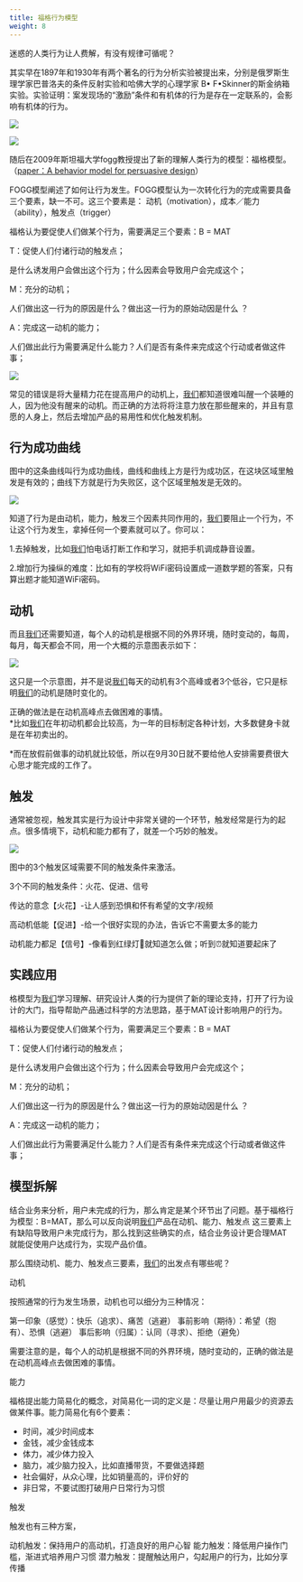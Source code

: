 ```yaml
---
title: 福格行为模型
weight: 8
---
```


  迷惑的人类行为让人费解，有没有规律可循呢？

  其实早在1897年和1930年有两个著名的行为分析实验被提出来，分别是俄罗斯生理学家巴普洛夫的条件反射实验和哈佛大学的心理学家 B• F•Skinner的斯金纳箱实验。实验证明：案发现场的“激励”条件和有机体的行为是存在一定联系的，会影响有机体的行为。

![](/images/posts/2022-12-31-12-54-12.png)

![](/images/posts/2022-12-31-12-54-20.png)

  随后在2009年斯坦福大学fogg教授提出了新的理解人类行为的模型：福格模型。（<a href="https://dl.acm.org/doi/abs/10.1145/1541948.1541999">paper：A behavior model for persuasive design</a>）

FOGG模型阐述了如何让行为发生。FOGG模型认为一次转化行为的完成需要具备三个要素，缺一不可。这三个要素是： 动机（motivation），成本／能力（ability），触发点（trigger）


福格认为要促使人们做某个行为，需要满足三个要素：B = MAT


T：促使人们付诸行动的触发点；


 是什么诱发用户会做出这个行为；什么因素会导致用户会完成这个；



M：充分的动机；


 人们做出这一行为的原因是什么？做出这一行为的原始动因是什么 ？



A：完成这一动机的能力；


 人们做出此行为需要满足什么能力？人们是否有条件来完成这个行动或者做这件事；

![](/images/posts/2022-12-31-12-54-38.png)

常见的错误是将大量精力花在提高用户的动机上，[我们](https://www.w3cdoc.com)都知道很难叫醒一个装睡的人，因为他没有醒来的动机。而正确的方法将将注意力放在那些醒来的，并且有意愿的人身上，然后去增加产品的易用性和优化触发机制。

## 行为成功曲线  
图中的这条曲线叫行为成功曲线，曲线和曲线上方是行为成功区，在这块区域里触发是有效的；曲线下方就是行为失败区，这个区域里触发是无效的。

![](/images/posts/2022-12-31-12-54-48.png)

知道了行为是由动机，能力，触发三个因素共同作用的，[我们](https://www.w3cdoc.com)要阻止一个行为，不让这个行为发生，拿掉任何一个要素就可以了。你可以：

1.去掉触发，比如[我们](https://www.w3cdoc.com)怕电话打断工作和学习，就把手机调成静音设置。

2.增加行为操纵的难度：比如有的学校将WiFi密码设置成一道数学题的答案，只有算出题才能知道WiFi密码。

## 动机  
而且[我们](https://www.w3cdoc.com)还需要知道，每个人的动机是根据不同的外界环境，随时变动的，每周，每月，每天都会不同，用一个大概的示意图表示如下：

![](/images/posts/2022-12-31-12-54-58.png)

这只是一个示意图，并不是说[我们](https://www.w3cdoc.com)每天的动机有3个高峰或者3个低谷，它只是标明[我们](https://www.w3cdoc.com)的动机是随时变化的。

正确的做法是在动机高峰点去做困难的事情。  
*比如[我们](https://www.w3cdoc.com)在年初动机都会比较高，为一年的目标制定各种计划，大多数健身卡就是在年初卖出的。

*而在放假前做事的动机就比较低，所以在9月30日就不要给他人安排需要费很大心思才能完成的工作了。

## 触发  
通常被忽视，触发其实是行为设计中非常关键的一个环节，触发经常是行为的起点。很多情境下，动机和能力都有了，就差一个巧妙的触发。

![](/images/posts/2022-12-31-12-55-07.png)

图中的3个触发区域需要不同的触发条件来激活。

3个不同的触发条件：火花、促进、信号

传达的意念【火花】-让人感到恐惧和怀有希望的文字/视频

高动机低能【促进】-给一个很好实现的办法，告诉它不需要太多的能力

动机能力都足【信号】-像看到红绿灯&#x1f6a5;就知道怎么做；听到&#x23f0;就知道要起床了

## 实践应用

  格模型为[我们](https://www.w3cdoc.com)学习理解、研究设计人类的行为提供了新的理论支持，打开了行为设计的大门，指导帮助产品通过科学的方法思路，基于MAT设计影响用户的行为。


福格认为要促使人们做某个行为，需要满足三个要素：B = MAT


T：促使人们付诸行动的触发点；


 是什么诱发用户会做出这个行为；什么因素会导致用户会完成这个；



M：充分的动机；


 人们做出这一行为的原因是什么？做出这一行为的原始动因是什么 ？



A：完成这一动机的能力；


 人们做出此行为需要满足什么能力？人们是否有条件来完成这个行动或者做这件事；



## 模型拆解


  结合业务来分析，用户未完成的行为，那么肯定是某个环节出了问题。基于福格行为模型：B=MAT，那么可以反向说明[我们](https://www.w3cdoc.com)产品在动机、能力、触发点 这三要素上有缺陷导致用户未完成行为，那么找到这些确实的点，结合业务设计更合理MAT就能促使用户达成行为，实现产品价值。


  那么围绕动机、能力、触发点三要素，[我们](https://www.w3cdoc.com)的出发点有哪些呢？


动机


  按照通常的行为发生场景，动机也可以细分为三种情况：


 第一印象（感觉）：快乐（追求）、痛苦（逃避）
 事前影响（期待）：希望（抱有）、恐惧（逃避）
 事后影响（归属）：认同（寻求）、拒绝（避免）



  需要注意的是，每个人的动机是根据不同的外界环境，随时变动的，正确的做法是在动机高峰点去做困难的事情。


能力


福格提出能力简易化的概念，对简易化一词的定义是：尽量让用户用最少的资源去做某件事。能力简易化有6个要素：
- 时间，减少时间成本
- 金钱，减少金钱成本
- 体力，减少体力投入
- 脑力，减少脑力投入，比如直播带货，不要做选择题
- 社会偏好，从众心理，比如销量高的，评价好的
- 非日常，不要试图打破用户日常行为习惯


触发


  触发也有三种方案，


 动机触发：保持用户的高动机，打造良好的用户心智
 能力触发：降低用户操作门槛，渐进式培养用户习惯
 潜力触发：提醒触达用户，勾起用户的行为，比如分享传播

